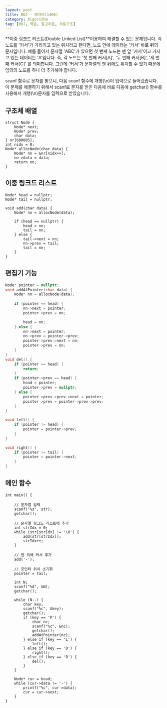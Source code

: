 ```yaml
---
layout: post
title: BOJ - 에디터(1406)
category: Algorithm
tag: [BOJ, 백준, 알고리즘, 자료구조]
---
```


**이중 링크드 리스트(Double Linked List)**이용하여 해결할 수 있는 문제입니다. 각 노드를 '커서'가 가리키고 있는 위치라고 한다면, 노드 안에 데이터는 '커서' 바로 뒤의 문자입니다. 예를 들어서 문자열 'ABC'가 있으면 첫 번째 노드는 맨 앞 '커서'이고 가지고 있는 데이터는 'A'입니다. 즉, 각 노드는 '첫 번째 커서[A]', '두 번째 커서[B]', '세 번째 커서[C]' 를 의미합니다. 그런데 '커서'가 문자열의 맨 뒤에도 위치할 수 있기 때문에 임의의 노드를 하나 더 추가해야 합니다.


<div class="message">
scanf 함수로 문자를 받으니, 다음 scanf 함수에 개행(\n)이 입력으로 들어갔습니다. 이 문제를 해결하기 위해서 scanf로 문자를 받은 다음에 바로 다음에 getchar() 함수를 사용해서 개행(\n)문자를 입력으로 받았습니다.
</div>


## 구조체 배열
```
struct Node {
	Node* next;
	Node* prev;
	char data;
} nr[600005];
int nidx = 0;
Node* allocNode(char data) {
	Node* nn = &nr[nidx++];
	nn->data = data;
	return nn;
}
```

## 이중 링크드 리스트
```
Node* head = nullptr;
Node* tail = nullptr;

void add(char data) {
	Node* nn = allocNode(data);

	if (head == nullptr) {
		head = nn;
		tail = nn;
	} else {
		tail->next = nn;
		nn->prev = tail;
		tail = nn;
	}
}
```

## 편집기 기능
```cpp
Node* pointer = nullptr;
void addAtPointer(char data) {
	Node* nn = allocNode(data);
	
	if (pointer == head) {
		nn->next = pointer;
		pointer->prev = nn;

		head = nn;
	} else {
		nn->next = pointer;
		nn->prev = pointer->prev;
		pointer->prev->next = nn;
		pointer->prev = nn;
	}
}
void del() {
	if (pointer == head) {
		return;
	}
	if (pointer->prev == head) {
		head = pointer;
		pointer->prev = nullptr;
	} else {
		pointer->prev->prev->next = pointer;
		pointer->prev = pointer->prev->prev;
	}
}

void left() {
	if (pointer != head) {
		pointer = pointer->prev;
	}
}

void right() {
	if (pointer != tail) {
		pointer = pointer->next;
	}
}
```

## 메인 함수
```
int main() {

	// 문자열 입력
	scanf("%s", str);
	getchar();

	// 문자열 링크드 리스트에 추가
	int strIdx = 0;
	while (str[strIdx] != '\0') {
		add(str[strIdx]);
		strIdx++;
	}

	// 맨 뒤에 커서 추가
	add('-');

	// 포인터 위치 초기화
	pointer = tail;

	int N;
	scanf("%d", &N);
	getchar();

	while (N--) {
		char key;
		scanf("%c", &key);
		getchar();
		if (key == 'P') {
			char nc;
			scanf("%c", &nc);
			getchar();
			addAtPointer(nc);
		} else if (key == 'L') {
			left();
		} else if (key == 'D') {
			right();
		} else if (key == 'B') {
			del();
		}
	}

	Node* cur = head;
	while (cur->data != '-') {
		printf("%c", cur->data);
		cur = cur->next;
	}
}
```